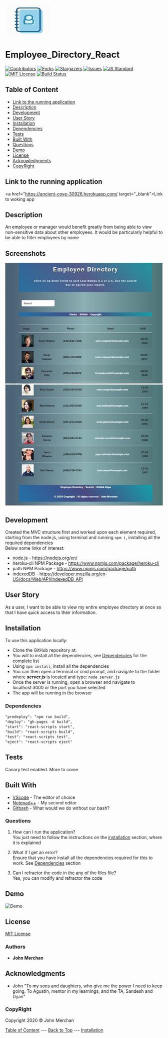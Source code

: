 <img src="https://github.com/johnnyboysydney/Employee_Directory_React/blob/master/public/logo.jpg" width="150" height="100">

# Employee_Directory_React

[contributors-shield]: https://img.shields.io/github/contributors/johnnyboysydney/Employee_Directory_React.svg?style=flat-square
[contributors-url]: https://github.com/johnnyboysydney/Employee_Directory_React/graphs/contributors
[forks-shield]: https://img.shields.io/github/forks/johnnyboysydney/Employee_Directory_React.svg?style=flat-square
[forks-url]: https://github.com/johnnyboysydney/Employee_Directory_React/network
[stars-shield]: https://img.shields.io/github/stars/johnnyboysydney/Employee_Directory_React.svg?style=flat-square
[stars-url]: https://github.com/johnnyboysydney/Employee_Directory_React/stargazers
[issues-shield]: https://img.shields.io/github/issues/johnnyboysydney/Employee_Directory_React.svg?style=flat-square
[issues-url]: https://github.com/johnnyboysydney/Employee_Directory_React/issues
[build-style-shield]: https://img.shields.io/badge/code%20style-standard-brightgreen.svg?style=flat
[build-style-url]: https://github.com/feross/standard
[license-shield]: https://img.shields.io/github/license/johnnyboysydney/Employee_Directory_React.svg?style=flat-square
[license-url]: http://choosealicense.com/licenses/mit/
[![Contributors][contributors-shield]][contributors-url] [![Forks][forks-shield]][forks-url] [![Stargazers][stars-shield]][stars-url] [![Issues][issues-shield]][issues-url] [![JS Standard][build-style-shield]][build-style-url] [![MIT License][license-shield]][license-url]
[![Build Status](https://travis-ci.com/johnnyboysydney/Employee_Directory_React.svg?branch=master)](https://travis-ci.com/johnnyboysydney/Employee_Directory_React)

## Table of Content

- [Link to the running application](#link-to-the-running-application)
- [Description](#description)
- [Development](#development)
- [User Story](#user-story)
- [Installation](#installation)
- [Dependencies](#dependencies)
- [Tests](#tests)
- [Built With](#built-with)
- [Questions](#questions)
- [Demo](#demo)
- [License](#license)
- [Acknowledgments](#acknowledgments)
- [CopyRight](#copyright)

## Link to the running application

<a href="https://ancient-cove-30926.herokuapp.com/ target="_blank">Link to woking app</a>

## Description

An employee or manager would benefit greatly from being able to view non-sensitive data about other employees. It would be particularly helpful to be able to filter employees by name  

## Screenshots

![Screenshot](https://github.com/johnnyboysydney/Employee_Directory_React/blob/master/Assets/img/screenshot_app.JPG)
![Screenshot](https://github.com/johnnyboysydney/Employee_Directory_React/blob/master/Assets/img/screenshot1.JPG)

## Development

Created the MVC structure first and worked upon each element required, starting from the node.js, using terminal and running ``npm i``, installing all the required dependencies  
Below some links of interest:

- node.js - <https://nodejs.org/en/>
- heroku-cli NPM Package - <https://www.npmjs.com/package/heroku-cli>
- path NPM Package - <https://www.npmjs.com/package/path>
- indexedDB - <https://developer.mozilla.org/en-US/docs/Web/API/IndexedDB_API>

## User Story

As a user, I want to be able to view my entire employee directory at once so that I have quick access to their information.

## Installation

To use this application locally:

- Clone the GitHub repository at:
- You will to install all the dependencies, see [Dependencies](#dependencies) for the complete list
- Using ```npm install```, install all the dependencies
- You can then open a terminal or cmd prompt, and navigate to the folder where **_server.js_** is located and type: ``node server.js``
- Once the server is running, open a browser and navigate to localhost:3000 or the port you have selected
- The app will be running in the browser

### Dependencies

    "predeploy": "npm run build",
    "deploy": "gh-pages -d build",
    "start": "react-scripts start",
    "build": "react-scripts build",
    "test": "react-scripts test",
    "eject": "react-scripts eject"

## Tests

Canary test enabled. More to come

## Built With

- [VScode](https://code.visualstudio.com/) - The editor of choice
- [Notepad++](https://notepad-plus-plus.org/) - My second editor
- [Gitbash](https://gitforwindows.org/) - What would we do without our bash?

### Questions

1. How can I run the application?  
You just need to follow the instructions on the [installation](#installation) section, where it is explained

2. What if I get an error?  
Ensure that you have install all the dependencies required for this to work. See [Dependencies](#dependencies) section

3. Can I refractor the code in the any of the files file?  
Yes, you can modify and refractor the code

## Demo

![Demo](https://github.com/johnnyboysydney/Employee_Directory_React/blob/master/Assets/demo/demo.gif)

## License

[MIT License](./LICENSE)

### Authors

- **John Merchan**

## Acknowledgments

- John "To my sons and daughters, who give me the power I need to keep going. To Agustin, mentor in my learnings, and the TA, Sandesh and Dyan"

### CopyRight

Copyright 2020 &copy; John Merchan

[Table of Content](#Table-of-Content) --- [Back to Top](#Online-Offline_BudgetTrackers ) --- [Installation](#Installation)
